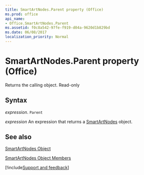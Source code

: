 ```yaml
---
title: SmartArtNodes.Parent property (Office)
ms.prod: office
api_name:
- Office.SmartArtNodes.Parent
ms.assetid: f0c8a542-97fe-f919-d04a-9620d1b829bd
ms.date: 06/08/2017
localization_priority: Normal
---
```



# SmartArtNodes.Parent property (Office)

Returns the calling object. Read-only


## Syntax

_expression_. `Parent`

 _expression_ An expression that returns a [SmartArtNodes](Office.SmartArtNodes.md) object.


## See also


[SmartArtNodes Object](Office.SmartArtNodes.md)



[SmartArtNodes Object Members](./overview/Library-Reference/smartartnodes-members-office.md)

[!include[Support and feedback](~/includes/feedback-boilerplate.md)]